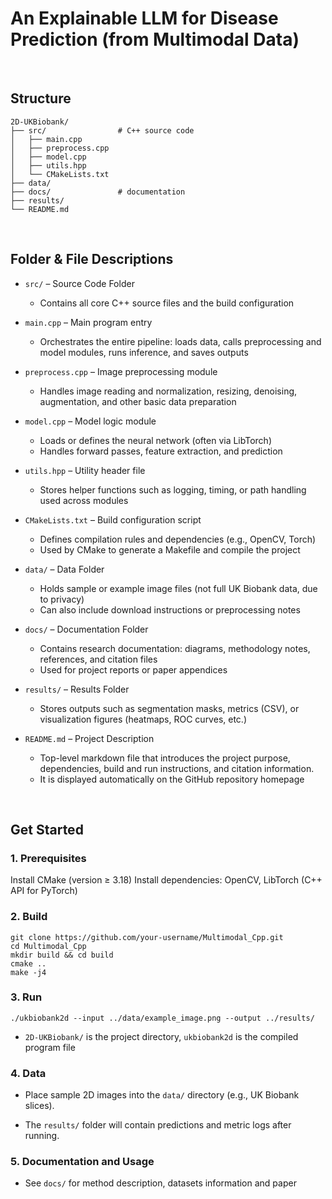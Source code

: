 # An Explainable LLM for Disease Prediction (from Multimodal Data)

<br>

## Structure

```
2D-UKBiobank/
├── src/                # C++ source code
│   ├── main.cpp
│   ├── preprocess.cpp
│   ├── model.cpp
│   ├── utils.hpp
│   └── CMakeLists.txt
├── data/              
├── docs/               # documentation
├── results/           
└── README.md
```

<br>

## Folder & File Descriptions

  - `src/` – Source Code Folder
    - Contains all core C++ source files and the build configuration

  - `main.cpp` – Main program entry
    - Orchestrates the entire pipeline: loads data, calls preprocessing and model modules, runs inference, and saves outputs

  - `preprocess.cpp` – Image preprocessing module
    - Handles image reading and normalization, resizing, denoising, augmentation, and other basic data preparation

  - `model.cpp` – Model logic module
    - Loads or defines the neural network (often via LibTorch)
    - Handles forward passes, feature extraction, and prediction

  - `utils.hpp` – Utility header file
    - Stores helper functions such as logging, timing, or path handling used across modules

  - `CMakeLists.txt` – Build configuration script
    - Defines compilation rules and dependencies (e.g., OpenCV, Torch)
    - Used by CMake to generate a Makefile and compile the project

  - `data/` – Data Folder
    - Holds sample or example image files (not full UK Biobank data, due to privacy)
    - Can also include download instructions or preprocessing notes


  - `docs/` – Documentation Folder
    - Contains research documentation: diagrams, methodology notes, references, and citation files
    - Used for project reports or paper appendices


  - `results/` – Results Folder
    - Stores outputs such as segmentation masks, metrics (CSV), or visualization figures (heatmaps, ROC curves, etc.)


  - `README.md` – Project Description
    - Top-level markdown file that introduces the project purpose, dependencies, build and run instructions, and citation information.
    - It is displayed automatically on the GitHub repository homepage

<br>

## Get Started

### 1. Prerequisites

Install CMake (version ≥ 3.18)
Install dependencies: OpenCV, LibTorch (C++ API for PyTorch)


### 2. Build

```
git clone https://github.com/your-username/Multimodal_Cpp.git  
cd Multimodal_Cpp  
mkdir build && cd build  
cmake ..  
make -j4  
```


### 3. Run

```
./ukbiobank2d --input ../data/example_image.png --output ../results/  
```

  - `2D-UKBiobank/` is the project directory, `ukbiobank2d` is the compiled program file


### 4. Data


  - Place sample 2D images into the `data/` directory (e.g., UK Biobank slices).

  - The `results/` folder will contain predictions and metric logs after running.



### 5. Documentation and Usage

  - See `docs/` for method description, datasets information and paper


<br>





<br><br><br>




